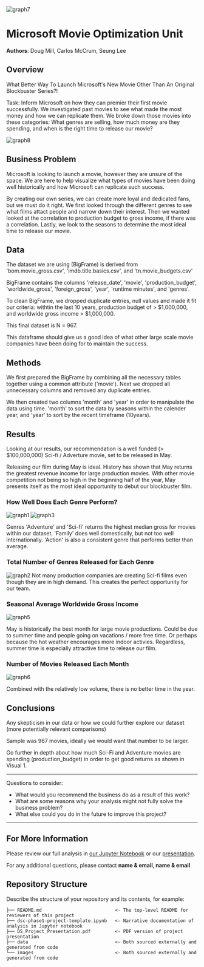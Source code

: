 
![graph7](./images/NotebookHeader.png)
# Microsoft Movie Optimization Unit

**Authors**: Doug Mill, Carlos McCrum, Seung Lee

## Overview

What Better Way To Launch Microsoft's New Movie Other Than An Original Blockbuster Series?!

Task: Inform Microsoft on how they can premier their first movie successfully. We investigated past movies to see what made the most money and how we can replicate them. We broke down those movies into these categories: What genres are selling, how much money are they spending, and when is the right time to release our movie?


![graph8](./images/director_shot.jpeg)

## Business Problem

Microsoft is looking to launch a movie, however they are unsure of the space. We are here to help visualize what types of movies have been doing well historically and how Microsoft can replicate such success.

By creating our own series, we can create more loyal and dedicated fans, but we must do it right. We first looked through the different genres to see what films attact people and narrow down their interest. Then we wanted looked at the correlation to production budget to gross income, if there was a correlation. Lastly, we look to the seasons to determine the most ideal time to release our movie. 

## Data

The dataset we are using (BigFrame) is derived from 'bom.movie_gross.csv', 'imdb.title.basics.csv', and 'tn.movie_budgets.csv'

BigFrame contains the columns 'release_date', 'movie', 'production_budget', 'worldwide_gross', 'foreign_gross', 'year', 'runtime minutes', and 'genres'. 

To clean BigFrame, we dropped duplicate entries, null values and made it fit our criteria: withtin the last 10 years, production budget of > $1,000,000, and worldwide gross income > $1,000,000. 

This final dataset is N = 967.

This dataframe should give us a good idea of what other large scale movie companies have been doing for to maintain the success.


## Methods

We first prepared the BigFrame by combining all the necessary tables together using a common attribute ('movie'). Next we dropped all unnecessary columns and removed any duplicate entries. 

We then created two columns 'month' and 'year' in order to manipulate the data using time. 'month' to sort the data by seasons within the calender year, and 'year' to sort by the recent timeframe (10years).

## Results

Looking at our results, our recommendation is a well funded (> $100,000,000) Sci-fi / Adverture movie, set to be released in May. 

Releasing our film during May is ideal. History has shown that May returns the greatest revenue income for large production movies. With other movie competition not being so high in the beginning half of the year, May presents itself as the most ideal opportunity to debut our blockbuster film.

### How Well Does Each Genre Perform?
![graph1](./images/genre_domestic.png) ![graph3](./images/genre_foreign.png)

Genres 'Adventure' and 'Sci-fi' returns the highest median gross for movies within our dataset. 'Family' does well domestically, but not too well internationally. 'Action' is also a consistent genre that performs better than average.

### Total Number of Genres Released for Each Genre
![graph2](./images/total_genres.png)
Not many production companies are creating Sci-fi films even though they are in high demand. This creates the perfect opportunity for our team.

### Seasonal Average Worldwide Gross Income
![graph5](./images/total_gross.png)

May is historically the best month for large movie productions. Could be due to summer time and people going on vacations / more free time. Or perhaps because the hot weather encourages more indoor activies. Regardless, summer time is especially attractive time to release our film.

### Number of Movies Released Each Month
![graph6](./images/total_seasons.png)

Combined with the relatively low volume, there is no better time in the year.


## Conclusions

Any skepticism in our data or how we could further explore our dataset (more potentially relevant comparisons)

Sample was 967 movies, ideally we would want that number to be larger.

Go further in depth about how much Sci-Fi and Adventure movies are spending (production_budget) in order to get good returns as shown in Visual 1.

***
Questions to consider:
* What would you recommend the business do as a result of this work?
* What are some reasons why your analysis might not fully solve the business problem?
* What else could you do in the future to improve this project?
***

## For More Information

Please review our full analysis in [our Jupyter Notebook](./dsc-phase1-project-template.ipynb) or our [presentation](./DS_Project_Presentation.pdf).

For any additional questions, please contact **name & email, name & email**

## Repository Structure

Describe the structure of your repository and its contents, for example:

```
├── README.md                           <- The top-level README for reviewers of this project
├── dsc-phase1-project-template.ipynb   <- Narrative documentation of analysis in Jupyter notebook
├── DS_Project_Presentation.pdf         <- PDF version of project presentation
├── data                                <- Both sourced externally and generated from code
└── images                              <- Both sourced externally and generated from code
```
